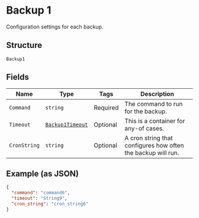 
# Backup 1

Configuration settings for each backup.

## Structure

`Backup1`

## Fields

| Name | Type | Tags | Description |
|  --- | --- | --- | --- |
| `Command` | `string` | Required | The command to run for the backup. |
| `Timeout` | [`Backup1Timeout`](../../doc/models/containers/backup-1-timeout.md) | Optional | This is a container for any-of cases. |
| `CronString` | `string` | Optional | A cron string that configures how often the backup will run. |

## Example (as JSON)

```json
{
  "command": "command6",
  "timeout": "String9",
  "cron_string": "cron_string6"
}
```

